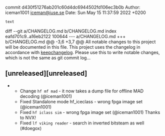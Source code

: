 commit d430f51276ab201c60d4dc6944502fd106ec3b0b
Author: iceman1001 <iceman@iuse.se>
Date:   Sun May 15 11:37:59 2022 +0200

    text

diff --git a/CHANGELOG.md b/CHANGELOG.md
index eafd701c9..a16eb2122 100644
--- a/CHANGELOG.md
+++ b/CHANGELOG.md
@@ -3,6 +3,7 @@ All notable changes to this project will be documented in this file.
 This project uses the changelog in accordance with [keepchangelog](http://keepachangelog.com/). Please use this to write notable changes, which is not the same as git commit log...
 
 ## [unreleased][unreleased]
+ - Change `hf mf mad` - it now takes a dump file for offline MAD decoding (@iceman1001)
  - Fixed Standalone mode  hf_iceclass - wrong fpga image set (@iceman1001)
  - Fixed `hf iclass sim` - wrong fpga image set (@iceman1001)  Thanks to NVX!
  - Fixed `lf viking reader` - search in inverted bitsteam as well (#doegox)
